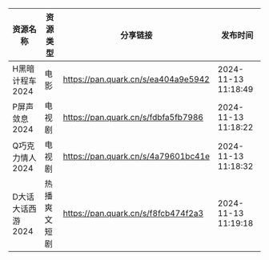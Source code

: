 | 资源名称        | 资源类型   | 分享链接                                | 发布时间                |
| ----------- | ------ | ----------------------------------- | ------------------- |
| H黑暗计程车2024  | 电影     | https://pan.quark.cn/s/ea404a9e5942 | 2024-11-13 11:18:49 |
| P屏声敛息2024   | 电视剧    | https://pan.quark.cn/s/fdbfa5fb7986 | 2024-11-13 11:18:22 |
| Q巧克力情人2024  | 电视剧    | https://pan.quark.cn/s/4a79601bc41e | 2024-11-13 11:18:32 |
| D大话大话西游2024 | 热播爽文短剧 | https://pan.quark.cn/s/f8fcb474f2a3 | 2024-11-13 11:19:18 |
